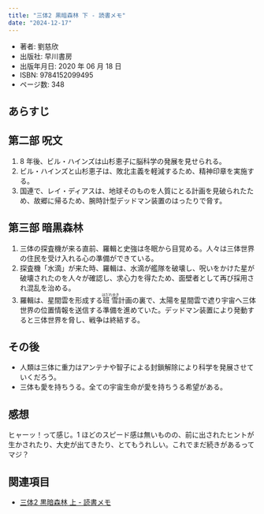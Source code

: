 ```yaml
---
title: "三体2 黒暗森林 下 - 読書メモ"
date: "2024-12-17"
---
```

- 著者: 劉慈欣
- 出版社: 早川書房
- 出版年月日: 2020 年 06 月 18 日
- ISBN: 9784152099495
- ページ数: 348

## あらすじ

## 第二部 呪文

1. 8 年後、ビル・ハインズは山杉恵子に脳科学の発展を見せられる。
2. ビル・ハインズと山杉恵子は、敗北主義を軽減するため、精神印章を実施する。
3. 国連で、レイ・ディアスは、地球そのものを人質にとる計画を見破られたため、故郷に帰るため、腕時計型デッドマン装置のはったりで脅す。

## 第三部 暗黒森林

1. 三体の探査機が来る直前、羅輯と史強は冬眠から目覚める。人々は三体世界の住民を受け入れる心の準備ができている。
2. 探査機「水滴」が来た時、羅輯は、水滴が艦隊を破壊し、呪いをかけた星が破壊されたのを人々が確認し、求心力を得たため、面壁者として再び採用され混乱を治める。
3. 羅輯は、星間雲を形成する<ruby>班雪<rp>(</rp><rt>はだれゆき</rt><rp>)</rp></ruby>計画の裏で、太陽を星間雲で遮り宇宙へ三体世界の位置情報を送信する準備を進めていた。デッドマン装置により発動すると三体世界を脅し、戦争は終結する。

## その後

- 人類は三体に重力はアンテナや智子による封鎖解除により科学を発展させていくだろう。
- 三体も愛を持ちうる。全ての宇宙生命が愛を持ちうる希望がある。

## 感想

ヒャーッ！って感じ。1 ほどのスピード感は無いものの、前に出されたヒントが生かされたり、大史が出てきたり、とてもうれしい。これでまだ続きがあるってマジ？

## 関連項目

- [三体2 黒暗森林 上 - 読書メモ](20241217-the-three-body-problem-2.md)
